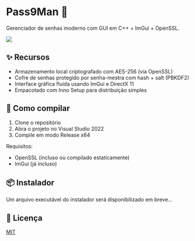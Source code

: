 # Pass9Man 🔐

Gerenciador de senhas moderno com GUI em C++ + ImGui + OpenSSL.

<img src=https://s14.gifyu.com/images/bsLX0.gif>

## ✨ Recursos

- Armazenamento local criptografado com AES-256 (via OpenSSL)
- Cofre de senhas protegido por senha-mestra com hash + salt (PBKDF2)
- Interface gráfica fluida usando ImGui e DirectX 11
- Empacotado com Inno Setup para distribuição simples

## 🚀 Como compilar

1. Clone o repositório
2. Abra o projeto no Visual Studio 2022
3. Compile em modo Release x64

Requisitos:
- OpenSSL (incluso ou compilado estaticamente)
- ImGui (já incluso)

## 📦 Instalador

Um arquivo executável do instalador será disponibilizado em breve...

## 📄 Licença

[MIT](LICENSE)
